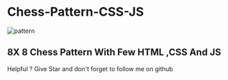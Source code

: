 # Chess-Pattern-CSS-JS


![pattern](https://i.imgur.com/JHwiMc1.png)

## 8X 8 Chess Pattern With Few HTML ,CSS And JS  

Helpful ? Give Star and don't forget to follow me on github
